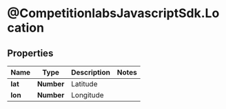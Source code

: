 # @CompetitionlabsJavascriptSdk.Location

## Properties

Name | Type | Description | Notes
------------ | ------------- | ------------- | -------------
**lat** | **Number** | Latitude | 
**lon** | **Number** | Longitude | 


